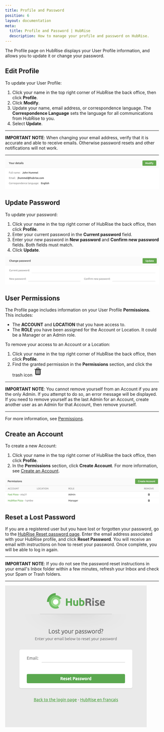 ```yaml
---
title: Profile and Password
position: 6
layout: documentation
meta:
  title: Profile and Password | HubRise
  description: How to manage your profile and password on HubRise.
---
```


The Profile page on HubRise displays your User Profile information, and allows you to update it or change your password.

## Edit Profile

To update your User Profile:

1. Click your name in the top right corner of HubRise the back office, then click **Profile**.
1. Click **Modify**.
1. Update your name, email address, or correspondence language. The **Correspondence Language** sets the language for all communications from HubRise to you.
1. Select **Update**.

---

**IMPORTANT NOTE**: When changing your email address, verify that it is accurate and able to receive emails. Otherwise password resets and other notifications will not work.

---

![HubRise User Profile](./images/054-2x-profile.png)

## Update Password

To update your password:

1. Click your name in the top right corner of HubRise the back office, then click **Profile**.
1. Enter your current password in the **Current password** field.
1. Enter your new password in **New password** and **Confirm new password** fields. Both fields must match.
1. Click **Update**.

![HubRise Change password](./images/055-2x-change-password.png)

## User Permissions

The Profile page includes information on your User Profile **Permissions**. This includes:

- The **ACCOUNT** and **LOCATION** that you have access to.
- The **ROLE** you have been assigned for the Account or Location. It could be a Manager or an Admin role.

To remove your access to an Account or a Location:

1. Click your name in the top right corner of HubRise the back office, then click **Profile**.
1. Find the granted permission in the **Permissions** section, and click the trash icon <InlineImage width="15" height="16">![Trash icon](../images/057-2x-trash-icon.png)</InlineImage>

---

**IMPORTANT NOTE**: You cannot remove yourself from an Account if you are the only Admin. If you attempt to do so, an error message will be displayed. If you need to remove yourself as the last Admin for an Account, create another user as an Admin for that Account, then remove yourself.

---

For more information, see [Permissions](/docs/permissions/).

## Create an Account

To create a new Account:

1. Click your name in the top right corner of HubRise the back office, then click **Profile**.
1. In the **Permissions** section, click **Create Account**. For more information, see [Create an Account](/docs/account#create-an-account).

![HubRise My Permissions](./images/056-2x-my-permissions.png)

## Reset a Lost Password

If you are a registered user but you have lost or forgotten your password, go to the [HubRise Reset password page](https://manager.hubrise.com/reset_password/new). Enter the email address associated with your HubRise profile, and click **Reset Password**. You will receive an email with instructions on how to reset your password. Once complete, you will be able to log in again.

---

**IMPORTANT NOTE**: If you do not see the password reset instructions in your email's Inbox folder within a few minutes, refresh your Inbox and check your Spam or Trash folders.

---

![Reset password screen](./images/002-reset-password.png)
